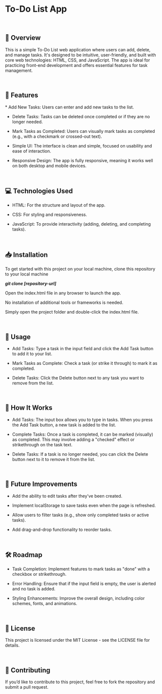 <h1> To-Do List App </h1>
<br>

<h2>📖 Overview </h2>
<p>This is a simple To-Do List web application where users can add, delete, and manage tasks. It's designed to be intuitive, user-friendly, and built with core web technologies: HTML, CSS, and JavaScript. The app is ideal for practicing front-end development and offers essential features for task management.</p>
<br>


<h2> 🚀 Features </h2>
<p>
* Add New Tasks: Users can enter and add new tasks to the list.
  
* Delete Tasks: Tasks can be deleted once completed or if they are no longer needed.
  
* Mark Tasks as Completed: Users can visually mark tasks as completed (e.g., with a checkmark or crossed-out text).
  
* Simple UI: The interface is clean and simple, focused on usability and ease of interaction.
  
* Responsive Design: The app is fully responsive, meaning it works well on both desktop and mobile devices.</p>


<br>
<h2> 💻 Technologies Used </h2>

* HTML: For the structure and layout of the app.
  
*  CSS: For styling and responsiveness.
  
* JavaScript: To provide interactivity (adding, deleting, and completing tasks).


<br>
<h2> 📥 Installation </h2>
<p>To get started with this project on your local machine, clone this repository to your local machine</p>

<b><em> git clone [repository-url] </b></em>

<p>Open the index.html file in any browser to launch the app. 

No installation of additional tools or frameworks is needed.

Simply open the project folder and double-click the index.html file. </p>



<br>
<h2> 📱 Usage </h2>
<p>

* Add Tasks: Type a task in the input field and click the Add Task button to add it to your list.

* Mark Tasks as Complete: Check a task (or strike it through) to mark it as completed.

* Delete Tasks: Click the Delete button next to any task you want to remove from the list.</p>


<br>

<h2> 🔧 How It Works </h2>
<p>

* Add Tasks: The input box allows you to type in tasks. When you press the Add Task button, a new task is added to the list.
  
* Complete Tasks: Once a task is completed, it can be marked (visually) as completed. This may involve adding a "checked" effect or strikethrough on the task text.

* Delete Tasks: If a task is no longer needed, you can click the Delete button next to it to remove it from the list.</p>


<br>
<h2> 🌱 Future Improvements </h2>
<p>

  * Add the ability to edit tasks after they’ve been created.
  
* Implement localStorage to save tasks even when the page is refreshed.

* Allow users to filter tasks (e.g., show only completed tasks or active tasks).

* Add drag-and-drop functionality to reorder tasks. </p>


<br>
<h2> 🛠️ Roadmap </h2>
<p>

* Task Completion: Implement features to mark tasks as "done" with a checkbox or strikethrough.
  
* Error Handling: Ensure that if the input field is empty, the user is alerted and no task is added.
  
* Styling Enhancements: Improve the overall design, including color schemes, fonts, and animations. </p>


<br>
<h2> 📝 License </h2>
<p> This project is licensed under the MIT License - see the LICENSE file for details. </p>


<br>
<h2> 🤝 Contributing </h2>
<p> If you’d like to contribute to this project, feel free to fork the repository and submit a pull request.</p>
<br>
